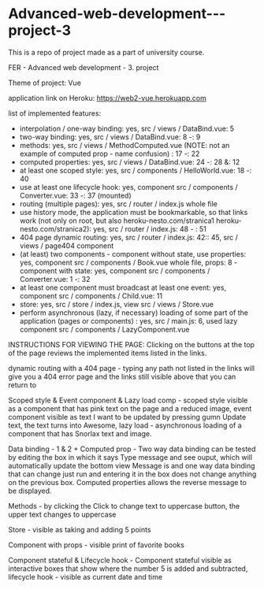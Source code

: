 # Advanced-web-development---project-3

This is a repo of project made as a part of university course.

FER - Advanced web development - 3. project

Theme of project: Vue

application link on Heroku: https://web2-vue.herokuapp.com

list of implemented features:
- interpolation / one-way binding: yes, src / views / DataBind.vue: 5
- two-way binding: yes, src / views / DataBind.vue: 8 -: 9
- methods: yes, src / views / MethodComputed.vue (NOTE: not an example of computed prop -  name confusion)
: 17 -: 22
- computed properties: yes, src / views / DataBind.vue: 24 -: 28 &: 12
- at least one scoped style: yes, src / components / HelloWorld.vue: 18 -: 40
- use at least one lifecycle hook: yes, component src / components / Converter.vue: 33 -: 37 (mounted)
- routing (multiple pages): yes, src / router / index.js whole file
- use history mode, the application must be bookmarkable, so that links work (not only on root, but also heroku-nesto.com/stranica1 heroku-nesto.com/stranica2): yes, src / router / index.js: 48 - : 51
- 404 page dynamic routing: yes, src / router / index.js: 42:: 45, src / views / page404 component
- (at least) two components
        - component without state, use properties: yes, component src / components / Book.vue whole file, props: 8
        - component with state: yes, component src / components / Converter.vue: 1 -: 32
- at least one component must broadcast at least one event: yes, component src / components / Child.vue: 11
- store: yes, src / store / index.js, view src / views / Store.vue
- perform asynchronous (lazy, if necessary) loading of some part of the application (pages or components)
: yes, src / main.js: 6, used lazy component src / components / LazyComponent.vue

INSTRUCTIONS FOR VIEWING THE PAGE:
Clicking on the buttons at the top of the page reviews the implemented items listed in the links.

dynamic routing with a 404 page - typing any path not listed in the links will give you a 404 error page and the links still visible above that you can return to

Scoped style & Event component & Lazy load comp - scoped style visible as a component that has pink text on the page and a reduced image, event component visible as text I want to be updated by pressing gumn Update text, the text turns into Awesome, lazy load - asynchronous loading of a component that has Snorlax text and image.

Data binding - 1 & 2 + Computed prop - Two way data binding can be tested by editing the box in which it says Type message and see ouput, which will automatically update the bottom view Message is and one way data binding that can change just run and entering it in the box does not change anything on the previous box. Computed properties allows the reverse message to be displayed.

Methods - by clicking the Click to change text to uppercase button, the upper text changes to uppercase

Store - visible as taking and adding 5 points

Component with props - visible print of favorite books

Component stateful & Lifecycle hook - Component stateful visible as interactive boxes that show where the number 5 is added and subtracted, lifecycle hook - visible as current date and time
